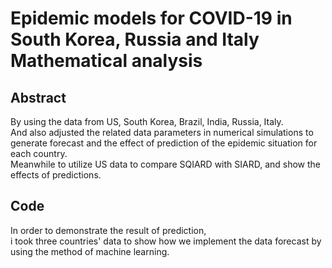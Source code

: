 # Epidemic models for COVID-19 in South Korea, Russia and Italy Mathematical analysis

## Abstract
By using the data from US, South Korea, Brazil, India, Russia, Italy.</br>
And also adjusted the related data parameters in numerical simulations to generate forecast and the effect of prediction of the epidemic situation for each country.</br>
Meanwhile to utilize US data to compare SQIARD with SIARD, and show the effects of predictions.</br>

## Code
In order to demonstrate the result of prediction,</br>
i took three countries' data to show how we implement the data forecast by using the method of machine learning.

